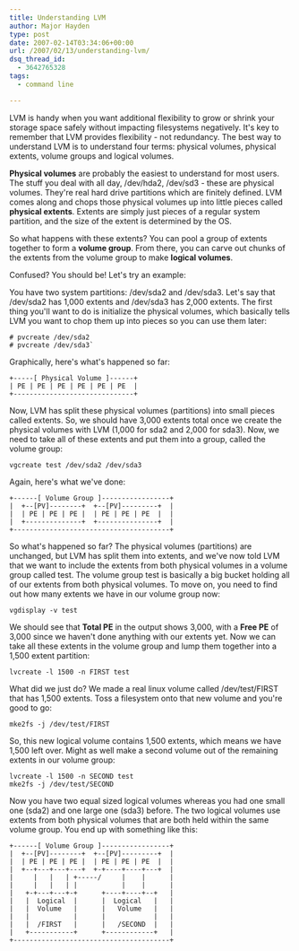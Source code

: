 ```yaml
---
title: Understanding LVM
author: Major Hayden
type: post
date: 2007-02-14T03:34:06+00:00
url: /2007/02/13/understanding-lvm/
dsq_thread_id:
  - 3642765328
tags:
  - command line

---
```

LVM is handy when you want additional flexibility to grow or shrink your storage space safely without impacting filesystems negatively. It's key to remember that LVM provides flexibility - not redundancy. The best way to understand LVM is to understand four terms: physical volumes, physical extents, volume groups and logical volumes.

**Physical volumes** are probably the easiest to understand for most users. The stuff you deal with all day, /dev/hda2, /dev/sd3 - these are physical volumes. They're real hard drive partitions which are finitely defined. LVM comes along and chops those physical volumes up into little pieces called **physical extents**. Extents are simply just pieces of a regular system partition, and the size of the extent is determined by the OS.

So what happens with these extents? You can pool a group of extents together to form a **volume group**. From there, you can carve out chunks of the extents from the volume group to make **logical volumes**.

Confused? You should be! Let's try an example:

You have two system partitions: /dev/sda2 and /dev/sda3. Let's say that /dev/sda2 has 1,000 extents and /dev/sda3 has 2,000 extents. The first thing you'll want to do is initialize the physical volumes, which basically tells LVM you want to chop them up into pieces so you can use them later:

```
# pvcreate /dev/sda2
# pvcreate /dev/sda3`
```

Graphically, here's what's happened so far:

```
+-----[ Physical Volume ]------+
| PE | PE | PE | PE | PE | PE  |
+------------------------------+
```

Now, LVM has split these physical volumes (partitions) into small pieces called extents. So, we should have 3,000 extents total once we create the physical volumes with LVM (1,000 for sda2 and 2,000 for sda3). Now, we need to take all of these extents and put them into a group, called the volume group:

```
vgcreate test /dev/sda2 /dev/sda3
```

Again, here's what we've done:

```
+------[ Volume Group ]-----------------+
|  +--[PV]--------+  +--[PV]---------+  |
|  | PE | PE | PE |  | PE | PE | PE  |  |
|  +--------------+  +---------------+  |
+---------------------------------------+
```

So what's happened so far? The physical volumes (partitions) are unchanged, but LVM has split them into extents, and we've now told LVM that we want to include the extents from both physical volumes in a volume group called test. The volume group test is basically a big bucket holding all of our extents from both physical volumes. To move on, you need to find out how many extents we have in our volume group now:

```
vgdisplay -v test
```

We should see that **Total PE** in the output shows 3,000, with a **Free PE** of 3,000 since we haven't done anything with our extents yet. Now we can take all these extents in the volume group and lump them together into a 1,500 extent partition:

```
lvcreate -l 1500 -n FIRST test
```

What did we just do? We made a real linux volume called /dev/test/FIRST that has 1,500 extents. Toss a filesystem onto that new volume and you're good to go:

```
mke2fs -j /dev/test/FIRST
```

So, this new logical volume contains 1,500 extents, which means we have 1,500 left over. Might as well make a second volume out of the remaining extents in our volume group:

```
lvcreate -l 1500 -n SECOND test
mke2fs -j /dev/test/SECOND
```

Now you have two equal sized logical volumes whereas you had one small one (sda2) and one large one (sda3) before. The two logical volumes use extents from both physical volumes that are both held within the same volume group. You end up with something like this:

```
+------[ Volume Group ]-----------------+
|  +--[PV]--------+  +--[PV]---------+  |
|  | PE | PE | PE |  | PE | PE | PE  |  |
|  +--+---+---+---+  +-+----+----+---+  |
|     |   |   | +-----/     |    |      |
|     |   |   | |           |    |      |
|   +-+---+---+-+      +----+----+--+   |
|   |  Logical  |      |  Logical   |   |
|   |  Volume   |      |   Volume   |   |
|   |           |      |            |   |
|   |  /FIRST   |      |   /SECOND  |   |
|   +-----------+      +------------+   |
+---------------------------------------+
```
